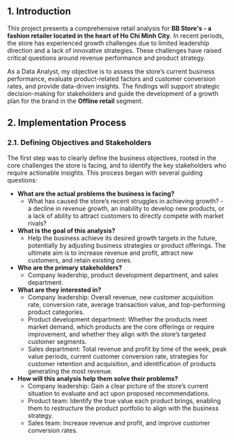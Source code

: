 ## 1. Introduction

This project presents a comprehensive retail analysis for **BB Store's - a fashion retailer located in the heart of Ho Chi Minh City**. In recent periods, the store has experienced growth challenges due to limited leadership direction and a lack of innovative strategies. These challenges have raised critical questions around revenue performance and product strategy.

As a Data Analyst, my objective is to assess the store’s current business performance, evaluate product-related factors and customer conversion rates, and provide data-driven insights. The findings will support strategic decision-making for stakeholders and guide the development of a growth plan for the brand in the **Offline retail** segment.

## 2. Implementation Process

### 2.1. Defining Objectives and Stakeholders

The first step was to clearly define the business objectives, rooted in the core challenges the store is facing, and to identify the key stakeholders who require actionable insights. This process began with several guiding questions:
- **What are the actual problems the business is facing?**
  - What has caused the store’s recent struggles in achieving growth? - a decline in revenue growth, an inability to develop new products, or a lack of ability to attract customers to directly compete with market rivals?
- **What is the goal of this analysis?**
  - Help the business achieve its desired growth targets in the future, potentially by adjusting business strategies or product offerings. The ultimate aim is to increase revenue and profit, attract new customers, and retain existing ones.
- **Who are the primary stakeholders?**
  - Company leadership, product development department, and sales department.
- **What are they interested in?**
  - Company leadership: Overall revenue, new customer acquisition rate, conversion rate, average transaction value, and top-performing product categories.
  - Product development department: Whether the products meet market demand, which products are the core offerings or require improvement, and whether they align with the store’s targeted customer segments.
  - Sales department: Total revenue and profit by time of the week, peak value periods, current customer conversion rate, strategies for customer retention and acquisition, and identification of products generating the most revenue.
- **How will this analysis help them solve their problems?**
  - Company leadership: Gain a clear picture of the store’s current situation to evaluate and act upon proposed recommendations.
  - Product team: Identify the true value each product brings, enabling them to restructure the product portfolio to align with the business strategy.
  - Sales team: Increase revenue and profit, and improve customer conversion rates.


